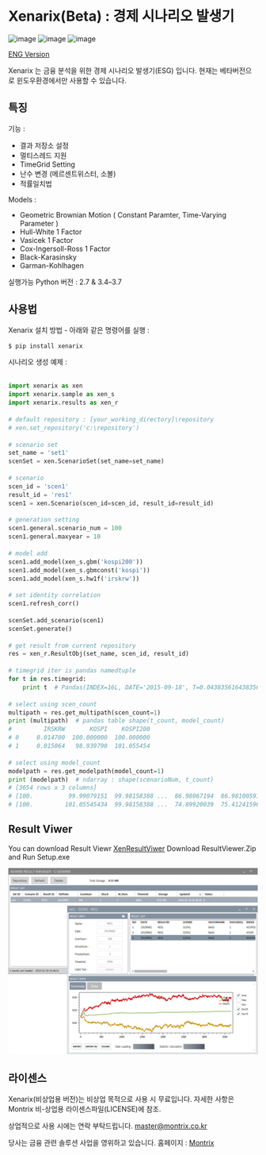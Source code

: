 Xenarix(Beta) : 경제 시나리오 발생기
==========================

![image](https://img.shields.io/badge/Platform-Windows-Green.svg)
![image](https://img.shields.io/badge/Platform-Linux-Orange.svg)
![image](https://img.shields.io/pypi/pyversions/requests.svg)

[ENG Version](README.md)

Xenarix 는 금융 분석을 위한 경제 시나리오 발생기(ESG) 입니다. 현재는 베타버전으로 윈도우환경에서만 사용할 수 있습니다.

특징
---------------

기능 :

-   결과 저장소 설정
-   멀티스레드 지원
-   TimeGrid Setting
-   난수 변경 (메르센트위스터, 소볼)
-   적률일치법

Models : 

-   Geometric Brownian Motion ( Constant Paramter, Time-Varying Parameter )   
-   Hull-White 1 Factor
-   Vasicek 1 Factor
-   Cox-Ingersoll-Ross 1 Factor
-   Black-Karasinsky
-   Garman-Kohlhagen


실행가능 Python 버전 : 2.7 & 3.4–3.7

사용법
-----------

Xenarix 설치 방법 - 아래와 같은 명령어를 실행 :

``` {.sourceCode .bash}
$ pip install xenarix
```

시나리오 생성 예제 :

```python

import xenarix as xen
import xenarix.sample as xen_s
import xenarix.results as xen_r

# default repository : [your_working_directory]\repository
# xen.set_repository('c:\repository')

# scenario set
set_name = 'set1'
scenSet = xen.ScenarioSet(set_name=set_name)

# scenario
scen_id = 'scen1'
result_id = 'res1'
scen1 = xen.Scenario(scen_id=scen_id, result_id=result_id)

# generation setting
scen1.general.scenario_num = 100
scen1.general.maxyear = 10

# model add
scen1.add_model(xen_s.gbm('kospi200'))
scen1.add_model(xen_s.gbmconst('kospi'))
scen1.add_model(xen_s.hw1f('irskrw'))

# set identity correlation
scen1.refresh_corr()

scenSet.add_scenario(scen1)
scenSet.generate()

# get result from current repository
res = xen_r.ResultObj(set_name, scen_id, result_id)

# timegrid iter is pandas namedtuple
for t in res.timegrid:
    print t  # Pandas(INDEX=16L, DATE='2015-09-18', T=0.043835616438356005, DT=0.0027397260273970005)

# select using scen_count
multipath = res.get_multipath(scen_count=1)
print (multipath)  # pandas table shape(t_count, model_count)
#         IRSKRW       KOSPI    KOSPI200
# 0     0.014700  100.000000  100.000000
# 1     0.015064   98.939790  101.055454

# select using model_count
modelpath = res.get_modelpath(model_count=1)
print (modelpath)  # ndarray : shape(scenarioNum, t_count)
# [3654 rows x 3 columns]
# [100.          99.99079151  99.98158388 ...  86.98067194  86.98100591 86.98134017]
# [100.         101.05545434  99.98158388 ...  74.89920039  75.41241596 74.8997758 ]

```

Result Viwer
-----------
You can download Result Viewr [XenResultViwer](https://github.com/minikie/xenarix/releases/latest)
Download ResultViewer.Zip and Run Setup.exe 

![ScreenShot](/img/resultviewer.png?raw=true)

라이센스
-------

Xenarix(비상업용 버전)는 비상업 목적으로 사용 시 무료입니다. 
자세한 사항은 Montrix 비-상업용 라이센스파일(LICENSE)에 참조.

상업적으로 사용 시에는 연락 부탁드립니다. <master@montrix.co.kr>

당사는 금융 관련 솔루션 사업을 영위하고 있습니다. 홈페이지 : [Montrix](http://www.montrix.co.kr)
